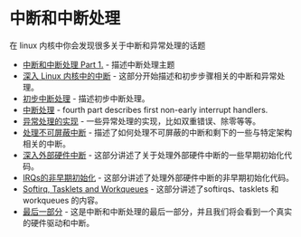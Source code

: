 # 中断和中断处理

在 linux 内核中你会发现很多关于中断和异常处理的话题

* [中断和中断处理 Part 1.](https://xinqiu.gitbooks.io/linux-insides-cn/content/Interrupts/interrupts-1.html) - 描述中断处理主题
* [深入 Linux 内核中的中断](https://xinqiu.gitbooks.io/linux-insides-cn/content/Interrupts/interrupts-2.html) - 这部分开始描述和初步步骤相关的中断和异常处理。
* [初步中断处理](https://xinqiu.gitbooks.io/linux-insides-cn/content/Interrupts/interrupts-3.html) - 描述初步中断处理。
* [中断处理](https://xinqiu.gitbooks.io/linux-insides-cn/content/Interrupts/interrupts-4.html) - fourth part describes first non-early interrupt handlers.
* [异常处理的实现](https://xinqiu.gitbooks.io/linux-insides-cn/content/Interrupts/interrupts-5.html) - 一些异常处理的实现，比如双重错误、除零等等。
* [处理不可屏蔽中断](https://xinqiu.gitbooks.io/linux-insides-cn/content/Interrupts/interrupts-6.html) - 描述了如何处理不可屏蔽的中断和剩下的一些与特定架构相关的中断。
* [深入外部硬件中断](https://xinqiu.gitbooks.io/linux-insides-cn/content/Interrupts/interrupts-7.html) - 这部分讲述了关于处理外部硬件中断的一些早期初始化代码。
* [IRQs的非早期初始化](https://xinqiu.gitbooks.io/linux-insides-cn/content/Interrupts/interrupts-8.html) - 这部分讲述了处理外部硬件中断的非早期初始化代码。
* [Softirq, Tasklets and Workqueues](https://xinqiu.gitbooks.io/linux-insides-cn/content/Interrupts/interrupts-9.html) - 这部分讲述了softirqs、tasklets 和 workqueues 的内容。
* [最后一部分](https://xinqiu.gitbooks.io/linux-insides-cn/content/Interrupts/interrupts-10.html) - 这是中断和中断处理的最后一部分，并且我们将会看到一个真实的硬件驱动和中断。
